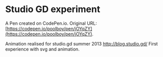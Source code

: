 # Studio GD experiment

A Pen created on CodePen.io. Original URL: [https://codepen.io/poolboy/pen/jOYqZY](https://codepen.io/poolboy/pen/jOYqZY).

Animation realised for studio.gd summer 2013
http://blog.studio.gd/
First experience with svg and animation.